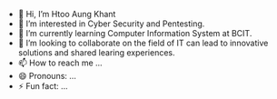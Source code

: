 - 👋 Hi, I’m Htoo Aung Khant
- 👀 I’m interested in Cyber Security and Pentesting.
- 🌱 I’m currently learning Computer Information System at BCIT.
- 💞️ I’m looking to collaborate on the field of IT can lead to innovative solutions and shared learing experiences.
- 📫 How to reach me ...
- 😄 Pronouns: ...
- ⚡ Fun fact: ...

<!---
htooaungkhant2024/htooaungkhant2024 is a ✨ special ✨ repository because its `README.md` (this file) appears on your GitHub profile.
You can click the Preview link to take a look at your changes.
--->
